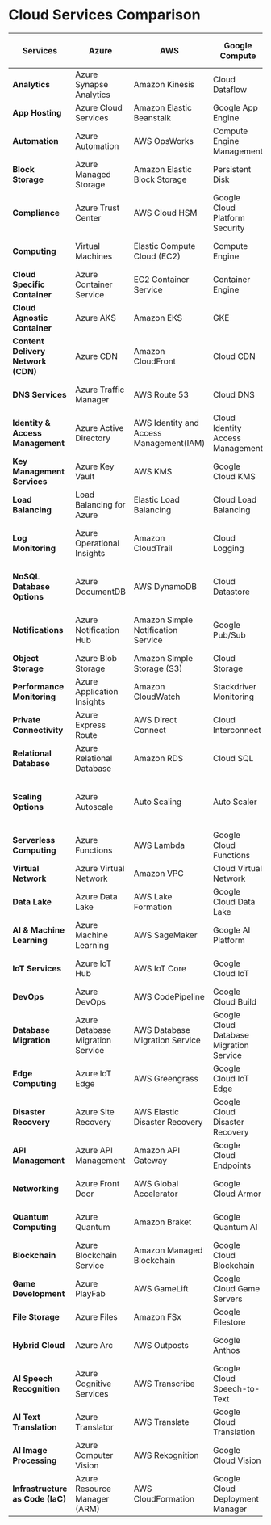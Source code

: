 
# Cloud Services Comparison

| **Services**                   | **Azure**                      | **AWS**                               | **Google Compute**                     | **Open Source (On-Prem)**              | **Kubernetes Open Source (On-Prem)**   |
|---------------------------------|---------------------------------|---------------------------------------|----------------------------------------|----------------------------------------|----------------------------------------|
| **Analytics**                   | Azure Synapse Analytics         | Amazon Kinesis                       | Cloud Dataflow                         | Apache Hadoop / Apache Spark           | Spark on Kubernetes                    |
| **App Hosting**                 | Azure Cloud Services            | Amazon Elastic Beanstalk             | Google App Engine                      | Kubernetes / OpenShift                 | Kubeapps / K8s Operators               |
| **Automation**                  | Azure Automation                | AWS OpsWorks                         | Compute Engine Management              | Ansible / Jenkins / Puppet             | ArgoCD / Jenkins X                     |
| **Block Storage**               | Azure Managed Storage           | Amazon Elastic Block Storage         | Persistent Disk                        | Ceph / OpenEBS                         | Rook (Ceph on K8s)                     |
| **Compliance**                  | Azure Trust Center              | AWS Cloud HSM                        | Google Cloud Platform Security         | OpenSCAP / OPA (Open Policy Agent)     | Gatekeeper (OPA for K8s)               |
| **Computing**                   | Virtual Machines                | Elastic Compute Cloud (EC2)          | Compute Engine                         | Proxmox / KVM / OpenStack              | KubeVirt                               |
| **Cloud Specific Container**    | Azure Container Service         | EC2 Container Service                | Container Engine                       | Docker / Podman / LXC                  | Kubernetes / CRI-O                     |
| **Cloud Agnostic Container**    | Azure AKS                       | Amazon EKS                           | GKE                                    | Kubernetes / OpenShift                 | Kubernetes (Self-hosted)               |
| **Content Delivery Network (CDN)** | Azure CDN                      | Amazon CloudFront                   | Cloud CDN                              | Varnish Cache / Apache Traffic Server  | NGINX Ingress / Traefik on K8s         |
| **DNS Services**                | Azure Traffic Manager           | AWS Route 53                         | Cloud DNS                              | Bind / PowerDNS / CoreDNS              | CoreDNS (Native to K8s)                |
| **Identity & Access Management** | Azure Active Directory          | AWS Identity and Access Management(IAM)   | Cloud Identity Access Management       | FreeIPA / Keycloak / OpenLDAP          | Dex / Keycloak on K8s                  |
| **Key Management Services**     | Azure Key Vault                 | AWS KMS                              | Google Cloud KMS                       | HashiCorp Vault                        | Vault on Kubernetes                    |
| **Load Balancing**              | Load Balancing for Azure        | Elastic Load Balancing               | Cloud Load Balancing                   | HAProxy / NGINX / Traefik              | NGINX Ingress Controller / Traefik     |
| **Log Monitoring**              | Azure Operational Insights      | Amazon CloudTrail                    | Cloud Logging                          | ELK Stack (Elasticsearch, Logstash, Kibana) | EFK Stack (Elasticsearch, Fluentd, Kibana on K8s) |
| **NoSQL Database Options**      | Azure DocumentDB                | AWS DynamoDB                         | Cloud Datastore                        | MongoDB / Cassandra                    | MongoDB Operator / Cassandra K8s Operator |
| **Notifications**               | Azure Notification Hub          | Amazon Simple Notification Service   | Google Pub/Sub                         | RabbitMQ / Apache Kafka                | Kafka on Kubernetes / RabbitMQ Operator|
| **Object Storage**              | Azure Blob Storage              | Amazon Simple Storage (S3)           | Cloud Storage                          | MinIO / Ceph                           | MinIO Operator on K8s                  |
| **Performance Monitoring**      | Azure Application Insights      | Amazon CloudWatch                    | Stackdriver Monitoring                 | Prometheus / Grafana                   | Prometheus / Grafana on Kubernetes     |
| **Private Connectivity**        | Azure Express Route             | AWS Direct Connect                   | Cloud Interconnect                     | WireGuard / OpenVPN                    | WireGuard on Kubernetes                |
| **Relational Database**         | Azure Relational Database       | Amazon RDS                           | Cloud SQL                              | PostgreSQL / MySQL / MariaDB           | Crunchy PostgreSQL Operator / Vitess   |
| **Scaling Options**             | Azure Autoscale                 | Auto Scaling                         | Auto Scaler                            | Kubernetes HPA (Horizontal Pod Autoscaler) | Kubernetes HPA (Horizontal Pod Autoscaler) |
| **Serverless Computing**        | Azure Functions                 | AWS Lambda                           | Google Cloud Functions                 | OpenFaaS / Kubeless                   | Knative / OpenFaaS on K8s              |
| **Virtual Network**             | Azure Virtual Network           | Amazon VPC                           | Cloud Virtual Network                  | Open vSwitch / Calico                  | Calico / Flannel on Kubernetes         |
| **Data Lake**                   | Azure Data Lake                 | AWS Lake Formation                   | Google Cloud Data Lake                 | Apache Hadoop / Apache Druid           | Spark / Druid on Kubernetes            |
| **AI & Machine Learning**       | Azure Machine Learning          | AWS SageMaker                        | Google AI Platform                     | TensorFlow / PyTorch                   | Kubeflow / KubeFlow Pipelines          |
| **IoT Services**                | Azure IoT Hub                   | AWS IoT Core                         | Google Cloud IoT                       | ThingsBoard / Kaa IoT                  | KubeEdge / Eclipse Hono on K8s         |
| **DevOps**                      | Azure DevOps                    | AWS CodePipeline                     | Google Cloud Build                     | Jenkins / GitLab CI                    | Jenkins X / Tekton on Kubernetes       |
| **Database Migration**          | Azure Database Migration Service| AWS Database Migration Service       | Google Cloud Database Migration Service| pgAdmin / Flyway / Liquibase           | Kasten K10 (Backup/Migration on K8s)   |
| **Edge Computing**              | Azure IoT Edge                  | AWS Greengrass                       | Google Cloud IoT Edge                  | Kubernetes / K3s                       | K3s / KubeEdge                        |
| **Disaster Recovery**           | Azure Site Recovery             | AWS Elastic Disaster Recovery        | Google Cloud Disaster Recovery         | Bacula / DRBD                          | Velero (Backup/Recovery on K8s)        |
| **API Management**              | Azure API Management            | Amazon API Gateway                   | Google Cloud Endpoints                 | Kong / WSO2                            | Kong Ingress / Ambassador on K8s       |
| **Networking**                  | Azure Front Door                | AWS Global Accelerator               | Google Cloud Armor                     | Envoy / NGINX                          | Envoy / Contour (Ingress Controller)   |
| **Quantum Computing**           | Azure Quantum                   | Amazon Braket                        | Google Quantum AI                      | D-Wave Leap (Hybrid Quantum)           | QuantumSim (Kubernetes compatible)     |
| **Blockchain**                  | Azure Blockchain Service        | Amazon Managed Blockchain            | Google Cloud Blockchain                | Hyperledger / Ethereum                 | Hyperledger on Kubernetes              |
| **Game Development**            | Azure PlayFab                   | AWS GameLift                         | Google Cloud Game Servers              | Colyseus / Nakama                      | Nakama on Kubernetes                   |
| **File Storage**                | Azure Files                     | Amazon FSx                           | Google Filestore                       | GlusterFS / CephFS                     | Rook (Ceph on Kubernetes)              |
| **Hybrid Cloud**                | Azure Arc                       | AWS Outposts                         | Google Anthos                          | OpenStack / Apache CloudStack          | KubeVirt (VMs on Kubernetes)           |
| **AI Speech Recognition**       | Azure Cognitive Services        | AWS Transcribe                       | Google Cloud Speech-to-Text            | Mozilla DeepSpeech                     | DeepSpeech on Kubernetes               |
| **AI Text Translation**         | Azure Translator                | AWS Translate                        | Google Cloud Translation               | Apertium / OpenNMT                     | OpenNMT on Kubernetes                  |
| **AI Image Processing**         | Azure Computer Vision           | AWS Rekognition                      | Google Cloud Vision                    | OpenCV                                 | OpenCV on Kubernetes                   |
| **Infrastructure as Code (IaC)** |	Azure Resource Manager (ARM) |	AWS CloudFormation	|Google Cloud Deployment Manager | 	Terraform / Ansible|	Crossplane / Pulumi on K8s |

